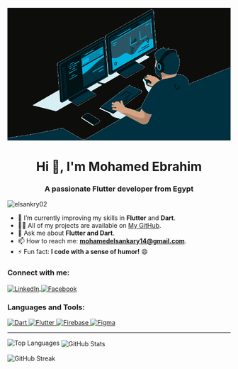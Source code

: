 [![MasterHead](<https://raw.githubusercontent.com/Potential17/Potential17/master/user%20(2).gif>)](https://rishavchanda.io)

<h1 align="center">Hi 👋, I'm Mohamed Ebrahim</h1>
<h3 align="center">A passionate Flutter developer from Egypt</h3>

<p align="left"> 
  <img src="https://komarev.com/ghpvc/?username=elsankry02&label=Profile%20views&color=0e75b6&style=flat" alt="elsankry02" />
</p>

- 🌱 I’m currently improving my skills in **Flutter** and **Dart**.
- 👨‍💻 All of my projects are available on [My GitHub](https://github.com/elsankry02).
- 💬 Ask me about **Flutter and Dart**.
- 📫 How to reach me: **mohamedelsankary14@gmail.com**.
- ⚡ Fun fact: **I code with a sense of humor!** 😄

<h3 align="left">Connect with me:</h3>
<p align="left">
  <a href="https://linkedin.com/in/mohamed-ebrahim-3734b2330" target="blank">
    <img align="center" src="https://raw.githubusercontent.com/rahuldkjain/github-profile-readme-generator/master/src/images/icons/Social/linked-in-alt.svg" alt="LinkedIn" height="30" width="40" />
  </a>
  <a href="https://www.facebook.com/share/18upH5sfFZ" target="blank">
    <img align="center" src="https://raw.githubusercontent.com/rahuldkjain/github-profile-readme-generator/master/src/images/icons/Social/facebook.svg" alt="Facebook" height="30" width="40" />
  </a>
</p>

<h3 align="left">Languages and Tools:</h3>
<p align="left">
  <a href="https://dart.dev" target="_blank" rel="noreferrer">
    <img src="https://www.vectorlogo.zone/logos/dartlang/dartlang-icon.svg" alt="Dart" width="40" height="40"/>
  </a>
  <a href="https://flutter.dev" target="_blank" rel="noreferrer">
    <img src="https://www.vectorlogo.zone/logos/flutterio/flutterio-icon.svg" alt="Flutter" width="40" height="40"/>
  </a>
  <a href="https://firebase.google.com/" target="_blank" rel="noreferrer">
    <img src="https://www.vectorlogo.zone/logos/firebase/firebase-icon.svg" alt="Firebase" width="40" height="40"/>
  </a>
  <a href="https://www.figma.com/" target="_blank" rel="noreferrer">
    <img src="https://www.vectorlogo.zone/logos/figma/figma-icon.svg" alt="Figma" width="40" height="40"/>
  </a>
</p>

---

<p><img align="left" src="https://github-readme-stats.vercel.app/api/top-langs?username=elsankary02&theme=dark&show_icons=true&locale=en&layout=compact" alt="Top Languages" /></p>

<p>&nbsp;<img align="center" src="https://github-readme-stats.vercel.app/api?username=elsankary02&theme=dark&show_icons=true&locale=en" alt="GitHub Stats" /></p>

<p><img align="center" src="https://github-readme-streak-stats.herokuapp.com/?user=elsankary02&theme=dark" alt="GitHub Streak" /></p>
